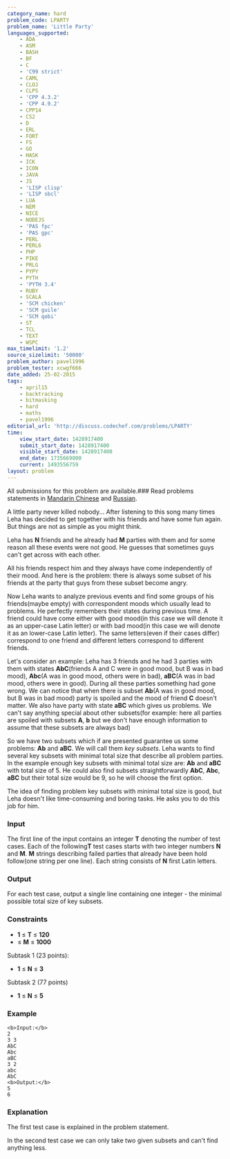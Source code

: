 ```yaml
---
category_name: hard
problem_code: LPARTY
problem_name: 'Little Party'
languages_supported:
    - ADA
    - ASM
    - BASH
    - BF
    - C
    - 'C99 strict'
    - CAML
    - CLOJ
    - CLPS
    - 'CPP 4.3.2'
    - 'CPP 4.9.2'
    - CPP14
    - CS2
    - D
    - ERL
    - FORT
    - FS
    - GO
    - HASK
    - ICK
    - ICON
    - JAVA
    - JS
    - 'LISP clisp'
    - 'LISP sbcl'
    - LUA
    - NEM
    - NICE
    - NODEJS
    - 'PAS fpc'
    - 'PAS gpc'
    - PERL
    - PERL6
    - PHP
    - PIKE
    - PRLG
    - PYPY
    - PYTH
    - 'PYTH 3.4'
    - RUBY
    - SCALA
    - 'SCM chicken'
    - 'SCM guile'
    - 'SCM qobi'
    - ST
    - TCL
    - TEXT
    - WSPC
max_timelimit: '1.2'
source_sizelimit: '50000'
problem_author: pavel1996
problem_tester: xcwgf666
date_added: 25-02-2015
tags:
    - april15
    - backtracking
    - bitmasking
    - hard
    - maths
    - pavel1996
editorial_url: 'http://discuss.codechef.com/problems/LPARTY'
time:
    view_start_date: 1428917400
    submit_start_date: 1428917400
    visible_start_date: 1428917400
    end_date: 1735669800
    current: 1493556759
layout: problem
---
```

All submissions for this problem are available.###  Read problems statements in [Mandarin Chinese](http://www.codechef.com/download/translated/APRIL15/mandarin/LPARTY.pdf) and [Russian](http://www.codechef.com/download/translated/APRIL15/russian/LPARTY.pdf).

A little party never killed nobody... After listening to this song many times Leha has decided to get together with his friends and have some fun again. But things are not as simple as you might think.

 Leha has **N** friends and he already had **M** parties with them and for some reason all these events were not good. He guesses that sometimes guys can't get across with each other.

All his friends respect him and they always have come independently of their mood. And here is the problem: there is always some subset of his friends at the party that guys from these subset become angry.

Now Leha wants to analyze previous events and find some groups of his friends(maybe empty) with correspondent moods which usually lead to problems. He perfectly remembers their states during previous time. A friend could have come either with good mood(in this case we will denote it as an upper-case Latin letter) or with bad mood(in this case we will denote it as an lower-case Latin letter). The same letters(even if their cases differ) correspond to one friend and different letters correspond to different friends.

Let's consider an example: Leha has 3 friends and he had 3 parties with them with states **AbC**(friends A and C were in good mood, but B was in bad mood), **Abc**(A was in good mood, others were in bad), **aBC**(A was in bad mood, others were in good). During all these parties something had gone wrong. We can notice that when there is subset **Ab**(A was in good mood, but B was in bad mood) party is spoiled and the mood of friend **C** doesn't matter. We also have party with state **aBC** which gives us problems. We can't say anything special about other subsets(for example: here all parties are spoiled with subsets **A**, **b** but we don't have enough information to assume that these subsets are always bad)

So we have two subsets which if are presented guarantee us some problems: **Ab** and **aBC**. We will call them _key subsets_. Leha wants to find several key subsets with minimal total size that describe all problem parties. In the example enough key subsets with minimal total size are: **Ab** and **aBC** with total size of 5. He could also find subsets straightforwardly **AbC**, **Abc**, **aBC** but their total size would be 9, so he will choose the first option.

The idea of finding problem key subsets with minimal total size is good, but Leha doesn't like time-consuming and boring tasks. He asks you to do this job for him.

### Input

The first line of the input contains an integer **T** denoting the number of test cases. Each of the following**T** test cases starts with two integer numbers **N** and **M**. **M** strings describing failed parties that already have been hold follow(one string per one line). Each string consists of **N** first Latin letters.

### Output

For each test case, output a single line containing one integer - the minimal possible total size of key subsets.

### Constraints

- **1** ≤ **T** ≤ **120**
- ≤ **M** ≤ **1000**

Subtask 1 (23 points):

- **1** ≤ **N** ≤ **3**

Subtask 2 (77 points)

- **1** ≤ **N** ≤ **5**

### Example

```
<b>Input:</b>
2
3 3
AbC
Abc
aBC
3 2
abc
AbC
<b>Output:</b>
5
6

```
### Explanation

The first test case is explained in the problem statement.

In the second test case we can only take two given subsets and can't find anything less.